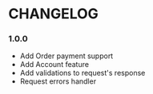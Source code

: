 # CHANGELOG 

### 1.0.0
* Add Order payment support
* Add Account feature
* Add validations to request's response
* Request errors handler
